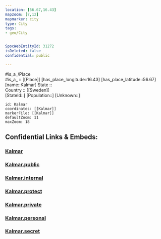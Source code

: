 ```yaml
---
location: [56.67,16.43] 
mapzoom: [7,12] 
mapmarker: city 
type: City
tags:
- geo/City


SpocWebEntityId: 31272
isDeleted: false
confidential: public

---
```

#is_a_/Place  
#is_a_ :: [[Place]] 
[has_place_longitude::16.43] 
[has_place_latitude::56.67] 
[name::Kalmar] 
State ::  
Country :: [[Sweden]]  
[StateId::] 
[Population::] 
[Unknown::] 


```leaflet
id: Kalmar
coordinates: [[Kalmar]] 
markerFile: [[Kalmar]] 
defaultZoom: 11 
maxZoom: 18
```


## Confidential Links & Embeds: 

### [Kalmar](/_Standards/Earth/Continent/Europe/Europe~North/Sweden/Provinces~Sweden/Kalmar/counties~Kalmar/Kalmar.md) 

### [Kalmar.public](/_public/Earth/Continent/Europe/Europe~North/Sweden/Provinces~Sweden/Kalmar/counties~Kalmar/Kalmar.public.md) 

### [Kalmar.internal](/_internal/Earth/Continent/Europe/Europe~North/Sweden/Provinces~Sweden/Kalmar/counties~Kalmar/Kalmar.internal.md) 

### [Kalmar.protect](/_protect/Earth/Continent/Europe/Europe~North/Sweden/Provinces~Sweden/Kalmar/counties~Kalmar/Kalmar.protect.md) 

### [Kalmar.private](/_private/Earth/Continent/Europe/Europe~North/Sweden/Provinces~Sweden/Kalmar/counties~Kalmar/Kalmar.private.md) 

### [Kalmar.personal](/_personal/Earth/Continent/Europe/Europe~North/Sweden/Provinces~Sweden/Kalmar/counties~Kalmar/Kalmar.personal.md) 

### [Kalmar.secret](/_secret/Earth/Continent/Europe/Europe~North/Sweden/Provinces~Sweden/Kalmar/counties~Kalmar/Kalmar.secret.md)

